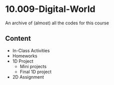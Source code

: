 # 10.009-Digital-World
An archive of (almost) all the codes for this course

## Content
- In-Class Activities
- Homeworks
- 1D Project
    - Mini projects
    - Final 1D project
- 2D Assignment